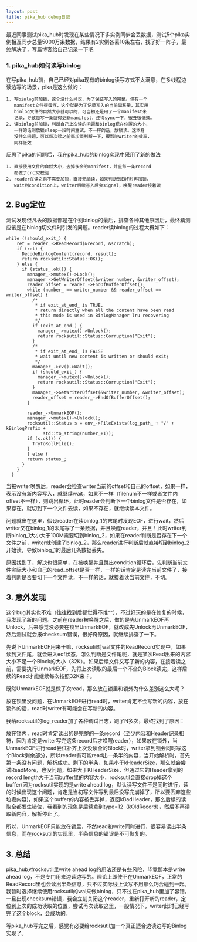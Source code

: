 ```yaml
---
layout: post
title: pika_hub debug日记
---
```




最近同事测试pika_hub时发现在某些情况下多实例同步会丢数据，测试5个pika实例相互同步总量5000万条数据，结果有2实例各丢10条左右，找了好一阵子，最终解决了，写篇博客给自己记录一下吧

### 1. pika_hub如何读写binlog

在写pika_hub前，自己已经对pika现有的binlog读写方式不太满意，在多线程边读边写的场景，pika是这么做的：

```
1. 写binlog前加锁，这个没什么异议，为了保证写入的完整。但有一个
   manifest文件很蛋疼，这个就是为了记录写入的当前偏移量，其实用
   binlog文件的自然大小就可以的，可当初还是用了一个manifest来
   记录，导致每写一条就得更新manifest，还得sync一下，很丑很低效。
2. 读binlog前加锁，判断自己上次读的问题和binlog现在位置的大小，
   一样的话则放锁sleep一段时间重试，不一样的话，放锁读。这本身
   没什么问题，可以每次读之前都加锁判断一下，很影响writer的效率，
   同样低效
```

反思了pika的问题后，我在pika_hub的binlog实现中采用了新的做法

```
1. 直接使用文件的自然大小，去掉多余的manifest，并且每一条record
   都做了crc32校验
2. reader在读之前不需要加锁，直接无脑读，如果判断到EOF时再加锁，
   wait到condition上，writer后续写入后会signal，唤醒reader接着读
```



## 2. Bug定位

测试发现但凡丢的数据都是在个别binlog的最后，排查各种其他原因后，最终猜测应该是在binlog切文件时引发的问题。reader读binlog的过程大概如下：

```
while (!should_exit_) {
    ret = reader_->ReadRecord(&record, &scratch);
    if (ret) {
      DecodeBinlogContent(record, result);
      return rocksutil::Status::OK();
    } else {
      if (status_.ok()) {
        manager_->mutex()->Lock();
        manager_->GetWriterOffset(&writer_number, &writer_offset);
        reader_offset = reader_->EndOfBufferOffset();
        while (number_ == writer_number && reader_offset == writer_offset) {
          /*
           * if exit_at_end_ is TRUE,
           * return directly when all the content have been read
           * this mode is used in BinlogManager lru recovering
           */
          if (exit_at_end_) {
            manager_->mutex()->Unlock();
            return rocksutil::Status::Corruption("Exit");
          }
          /*
           * if exit_at_end_ is FALSE
           * wait until new content is written or should exit;
           */
          manager_->cv()->Wait();
          if (should_exit_) {
            manager_->mutex()->Unlock();
            return rocksutil::Status::Corruption("Exit");
          }
          manager_->GetWriterOffset(&writer_number, &writer_offset);
          reader_offset = reader_->EndOfBufferOffset();
        }
        
        reader_->UnmarkEOF();
        manager_->mutex()->Unlock();
        rocksutil::Status s = env_->FileExists(log_path_ + "/" + kBinlogPrefix +
              std::to_string(number_+1));
        if (s.ok()) {
          TryToRollFile();
        }
        } else {
        return status_;
      }
    }
  }
```

当被writer唤醒后，reader会检查writer当前的offset和自己的offset，如果一样，表示没有新内容写入，就继续wait，如果不一样（filenum不一样或者文件内offset不一样），则跳出循环，此时reader会判断下一个binlog文件是否存在，如果存在，就切到下一个文件去读，如果不存在，就继续读本文件。

问题就出在这里，假设reader在读binlog_1的末尾时发现EOF，进行wait，然后writer又在binlog\_1的末尾写了一条数据，并且唤醒reader，并且！此时writer判断binlog\_1大小大于100M需要切到binlog\_2，如果在reader判断是否存在下一个文件之前，writer就创建了binlog\_2，那么reader进行判断后就直接切到binlog\_2开始读，导致binlog\_1的最后几条数据丢失。

原因找到了，解决也很简单，在被唤醒并且跳出condition循环后，先判断当前文件实际大小和自己的read_offset是否一样，一样的话肯定是读完当前文件了，接着判断是否要切下一个文件读，不一样的话，就接着读当前文件，不切。



## 3. 意外发现

这个bug其实也不难（往往找到后都觉得不难^^），不过好玩的是在修复的时候，我发现了新的问题。之前在reader被唤醒之后，做的是先UnmarkEOF再Unlock，后来感觉没必要在锁里UnmarkEOF，就改成先Unlock再UnmarkEOF，然后测试就会报checksum错误，很好奇原因，就继续排查了一下。

先说下UnmarkEOF用来干嘛，rocksutil对wal文件的ReadRecord实现中，如果读到文件尾，就会进入eof状态，怎么判断是文件尾呢，就是某次Read出来的内容大小不足一个Block的大小（32K）。如果后续文件又写了新的内容，在接着读之前，需要执行UnmarkEOF，先将上次读取的最后一个不全的Block读完，这样后续的Read才能继续每次按照32K来卡。

既然UnmarkEOF就是做了次read，那么放在锁里和锁外为什么差别这么大呢？

放在锁里没问题，在UnmarkEOF进行read时，writer肯定不会写新的内容，放在锁外的话，read时writer有可能会在写新的内容。

我给rocksutil的log_reader加了各种调试日志，跑了N多次，最终找到了原因：

放在锁内，read时肯定读出的是完整的一条record（至少内容和Header记录相符，因为肯定是writer写完这条record后才唤醒reader），如果放在锁外，当UnmarkEOF进行read尝试补齐上次没读全的Block时，writer拿到锁会同时写这个Block剩余部分，所以reader有可能read出一条半的内容，当开始解析时，首先第一条没有问题，解析成功。剩下的半条，如果小于kHeaderSize，那么就会尝试ReadMore，也没问题，如果大于KHeaderSize，但通过它的Header拿到的record length大于当前buffer里的内容大小，rocksutil会直接drop掉这个buffer(因为rocksutil实现的是write ahead log，默认读写文件不是同时进行，读的时候出现这个问题，肯定是当初写文件写到最后没写完崩掉了，所以要丢弃这些垃圾内容)，如果这个buffer的内容被丢弃掉，返回kBadHeader，那么后续的读取全都发生错位，我看到的现象是后续拿到type=12（kOldRecord），然后不再读取新内容，解析停止了。

所以，UnmarkEOF只能放在锁里，不然read和write同时进行，很容易读出半条信息，而在rocksutil的实现里，半条信息的错误是不可恢复的。



## 3. 总结

pika_hub对rocksutil里write ahead log的用法还是有些风险，毕竟那本是write ahead log，不是专门用来边读边写的。理论上即使不在UnmarkEOF，正常的ReadRecord里也会读出半条信息，只不过实际线上读写不用那么巧合碰到一起。我暂时选择继续使用rocksutil的wal来做binlog，只不过在pika_hub里加了容错，一旦出现checksum错误，我会立刻关闭这个reader，重新打开新的reader，定位到上次的成功读取的位置，尝试再次读取这里，一般情况下，writer此时已经写完了这个block，会成功的。

等pika_hub写完之后，感觉有必要给rocksutil加一个真正适合边读边写的Binlog实现了。